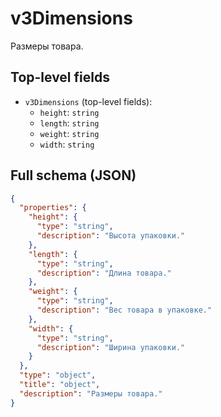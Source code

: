 # v3Dimensions

Размеры товара.

## Top-level fields
- `v3Dimensions` (top-level fields):
  - `height`: `string`
  - `length`: `string`
  - `weight`: `string`
  - `width`: `string`

## Full schema (JSON)
```json
{
  "properties": {
    "height": {
      "type": "string",
      "description": "Высота упаковки."
    },
    "length": {
      "type": "string",
      "description": "Длина товара."
    },
    "weight": {
      "type": "string",
      "description": "Вес товара в упаковке."
    },
    "width": {
      "type": "string",
      "description": "Ширина упаковки."
    }
  },
  "type": "object",
  "title": "object",
  "description": "Размеры товара."
}
```
